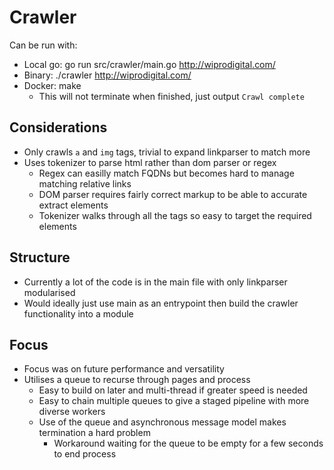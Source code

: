 # Crawler

Can be run with:
  - Local go: go run src/crawler/main.go http://wiprodigital.com/
  - Binary: ./crawler http://wiprodigital.com/
  - Docker: make
    - This will not terminate when finished, just output `Crawl complete` 

## Considerations

  - Only crawls `a` and `img` tags, trivial to expand linkparser to match more
  - Uses tokenizer to parse html rather than dom parser or regex
    - Regex can easilly match FQDNs but becomes hard to manage matching relative links
    - DOM parser requires fairly correct markup to be able to accurate extract elements
    - Tokenizer walks through all the tags so easy to target the required elements

## Structure
  - Currently a lot of the code is in the main file with only linkparser modularised
  - Would ideally just use main as an entrypoint then build the crawler functionality into a module

## Focus
  - Focus was on future performance and versatility
  - Utilises a queue to recurse through pages and process
    - Easy to build on later and multi-thread if greater speed is needed
    - Easy to chain multiple queues to give a staged pipeline with more diverse workers
    - Use of the queue and asynchronous message model makes termination a hard problem
      - Workaround waiting for the queue to be empty for a few seconds to end process
